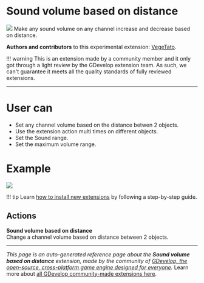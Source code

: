 # Sound volume based on distance

<img src="https://resources.gdevelop-app.com/assets/Icons/Line Hero Pack/Master/SVG/Music/Music_speaker_audio_sound.svg" class="extension-icon"></img>
Make any sound volume on any channel increase and decrease based on distance.

**Authors and contributors** to this experimental extension: [VegeTato](https://gd.games/VegeTato).

!!! warning
    This is an extension made by a community member and it only got through a
    light review by the GDevelop extension team. As such, we can't guarantee it
    meets all the quality standards of fully reviewed extensions.

---

# User can

- Set any channel volume based on the distance betwen 2 objects.
- Use the extension action multi times on different objects.
- Set the Sound range.
- Set the maximum volume range.

# Example
![](https://i.imgur.com/uBgnRU7.png)

!!! tip
    Learn [how to install new extensions](/gdevelop5/extensions/search) by following a step-by-step guide.

## Actions

**Sound volume based on distance**  
Change a channel volume based on distance between 2 objects.




---

*This page is an auto-generated reference page about the **Sound volume based on distance** extension, made by the community of [GDevelop, the open-source, cross-platform game engine designed for everyone](https://gdevelop.io/).* Learn more about [all GDevelop community-made extensions here](/gdevelop5/extensions).